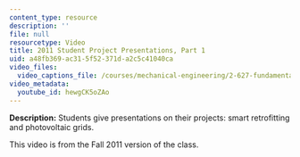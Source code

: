 ```yaml
---
content_type: resource
description: ''
file: null
resourcetype: Video
title: 2011 Student Project Presentations, Part 1
uid: a48fb369-ac31-5f52-371d-a2c5c41040ca
video_files:
  video_captions_file: /courses/mechanical-engineering/2-627-fundamentals-of-photovoltaics-fall-2013/assignments/student-project-presentations-part-1/hewgCK5oZAo.vtt
video_metadata:
  youtube_id: hewgCK5oZAo
---
```


**Description:** Students give presentations on their projects: smart retrofitting and photovoltaic grids.

This video is from the Fall 2011 version of the class.